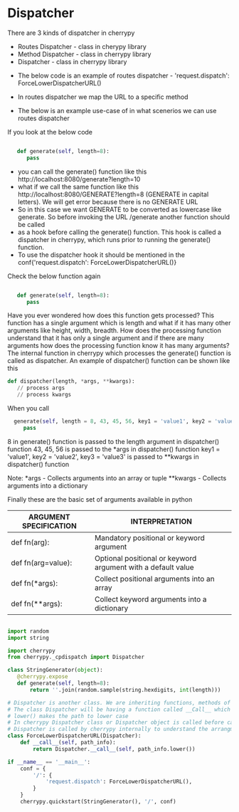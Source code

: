# Dispatcher

There are 3 kinds of dispatcher in cherrypy

- Routes Dispatcher - class in cherypy library   
- Method Dispatcher - class in cherrypy library
- Dispatcher        - class in cherrypy library

* The below code is an example of routes dispatcher - 'request.dispatch': ForceLowerDispatcherURL() 

* In routes dispatcher we map the URL to a specific method

* The below is an example use-case of in what scenerios we can use routes dispatcher


If you look at the below code

```python

   def generate(self, length=8):
      pass
```

* you can call the generate() function like this http://localhost:8080/generate?length=10
* what if we call the same function like this http://localhost:8080/GENERATE?length=8  (GENERATE in capital letters). We will get error because there is no GENERATE URL
* So in this case we want GENERATE to be converted as lowercase like generate. So before invoking the URL /generate another function should be called
* as a hook before calling the generate() function. This hook is called a dispatcher in cherrypy, which runs prior to running the generate() function.
* To use the dispatcher hook it should be mentioned in the conf{'request.dispatch': ForceLowerDispatcherURL()}



Check the below function again

```python

   def generate(self, length=8):
      pass
```
      
Have you ever wondered how does this function gets processed? 
This function has a single argument which is length and what if it has many other arguments like height, width, breadth. 
How does the processing function understand that it has only a single argument and if there are many arguments how does the processing function know it has many arguments? 
The internal function in cherrypy which processes the generate() function is called as dispatcher. An example of dispatcher() function can be shown like this

```python
def dispatcher(length, *args, **kwargs):
   // process args
   // process kwargs
```
   
When you call 

```python
  generate(self, length = 8, 43, 45, 56, key1 = 'value1', key2 = 'value2', key3 = 'value3'):
     pass
```
     
  
8 in generate() function is passed to the length argument in dispatcher() function 
43, 45, 56 is passed to the *args in dispatcher() function
key1 = 'value1', key2 = 'value2', key3 = 'value3'  is passed to **kwargs in dispatcher() function

Note: *args    - Collects arguments into an array or tuple
      **kwargs - Collects arguments into a dictionary



Finally these are the basic set of arguments available in python



| ARGUMENT SPECIFICATION | INTERPRETATION                                               |
|------------------------|--------------------------------------------------------------|
| def fn(arg):           | Mandatory positional or keyword argument                     |
| def fn(arg=value):     | Optional positional or keyword argument with a default value |
| def fn(*args):         | Collect positional arguments into an array                   |
| def fn(**args):        | Collect keyword arguments into a dictionary                  |


```python

import random
import string

import cherrypy
from cherrypy._cpdispatch import Dispatcher

class StringGenerator(object):
   @cherrypy.expose
   def generate(self, length=8):
       return ''.join(random.sample(string.hexdigits, int(length)))

# Dispatcher is another class. We are inheriting functions, methods of Dispatcher in our custom class ForceLowerDispatcherURL.
# The class Dispatcher will be having a function called __Call__ which takes the parameter path_info. path_info contains the URL which the user enters in the browser i.e /generate
# lower() makes the path to lower case
# In cherrypy Dispatcher class or Dispatcher object is called before calling the page handler i.e dispatcher is called before calling the generate page handler.
# Dispatcher is called by cherrypy internally to understand the arrangment of handlers, to understand the config entried which are passed to every handler etc
class ForceLowerDispatcherURL(Dispatcher):
    def __call__(self, path_info):
        return Dispatcher.__call__(self, path_info.lower())

if __name__ == '__main__':
    conf = {
        '/': {
            'request.dispatch': ForceLowerDispatcherURL(),
        }
    }
    cherrypy.quickstart(StringGenerator(), '/', conf)
    
```